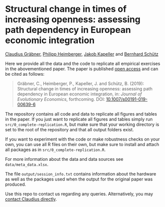 # Structural change in times of increasing openness: assessing path dependency in European economic integration
[Claudius Gräbner](https://claudius-graebner.com), [Philipp Heimberger](https://wiiw.ac.at/philipp-heimberger-s-1138.html), [Jakob Kapeller](https://jakob-kapeller.org/) and [Bernhard Schütz](https://www.jku.at/institut-fuer-die-gesamtanalyse-der-wirtschaft/ueber-uns/team/bernhard-schuetz/)

Here we provide all the data and the code to replicate all empirical exercises in the abovementioned paper.
The paper is published [open access](https://doi.org/10.1007/s00191-019-00639-6) and can be cited as follows:

> Gräbner, C., Heimberger, P., Kapeller, J. and Schütz, B. (2019): Structural change in times of increasing openness: assessing path dependency in European economic integration, in: *Journal of Evolutionary Economics*, forthcoming.
DOI: [10.1007/s00191-019-00639-6](https://doi.org/10.1007/s00191-019-00639-6)

The repository contains all code and data to replicate all figures and tables in the paper. 
If you just want to replicate all figures and tables simply run `src/0_complete-replication.R`, but make sure that your working directory is set to the root of the repository and that all output folders exist.

If you want to experiment with the code or make robustness checks on your own, you can use all R files on their own, but make sure to install and attach all packages as in `src/0_complete-replication.R`.

For more information about the data and data sources see `data/meta_data.xlsx`.

The file `output/session_info.txt` contains information about the hardware as well as the packages used when the output for the original paper was produced.

Use this repo to contact us regarding any queries.
Alternatively, you may [contact Claudius directly](http://claudius-graebner.com/contact-1.html).
